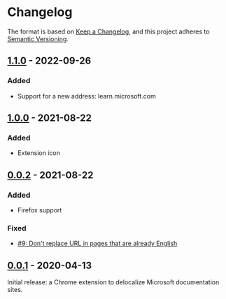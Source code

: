 Changelog
=========

The format is based on [Keep a Changelog](https://keepachangelog.com/en/1.0.0/), and this project adheres to [Semantic
Versioning](https://semver.org/spec/v2.0.0.html).

## [1.1.0] - 2022-09-26
### Added
- Support for a new address: learn.microsoft.com

## [1.0.0] - 2021-08-22
### Added
- Extension icon

## [0.0.2] - 2021-08-22
### Added
- Firefox support

### Fixed
- [#9: Don't replace URL in pages that are already English](https://github.com/ForNeVeR/msdn-delocalizer/issues/9)

## [0.0.1] - 2020-04-13
Initial release: a Chrome extension to delocalize Microsoft documentation sites.

[0.0.1]: https://github.com/ForNeVeR/msdn-delocalizer/releases/tag/v0.0.1
[0.0.2]: https://github.com/ForNeVeR/msdn-delocalizer/compare/v0.0.1...v0.0.2
[1.0.0]: https://github.com/ForNeVeR/msdn-delocalizer/compare/v0.0.2...v1.0.0
[1.1.0]: https://github.com/ForNeVeR/msdn-delocalizer/compare/v1.0.0...v1.1.0
[Unreleased]: https://github.com/ForNeVeR/msdn-delocalizer/compare/v1.1.0...HEAD
